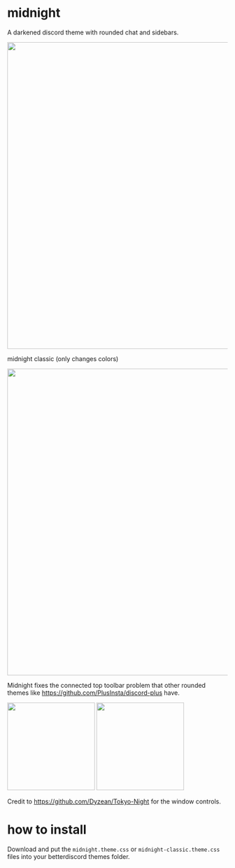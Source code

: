 # midnight

A darkened discord theme with rounded chat and sidebars.

<img width=700 src="https://user-images.githubusercontent.com/34758569/135788450-950c3206-29c8-4b1f-94d4-763d66516534.png">

midnight classic (only changes colors)

<img width=700 src="https://user-images.githubusercontent.com/34758569/135788551-395436ee-fb1a-47bb-8f14-4d62d2c8181c.png">

Midnight fixes the connected top toolbar problem that other rounded themes like https://github.com/PlusInsta/discord-plus have.

<img height=200 src="https://user-images.githubusercontent.com/34758569/136284982-33fedd41-3438-404e-8bb0-373646fa9732.png"> <img height=200 src="https://user-images.githubusercontent.com/34758569/136284990-a0ca1ef4-bc08-4d19-9899-21f071393be8.png">

Credit to https://github.com/Dyzean/Tokyo-Night for the window controls.

# how to install

Download and put the `midnight.theme.css` or `midnight-classic.theme.css` files into your betterdiscord themes folder.
